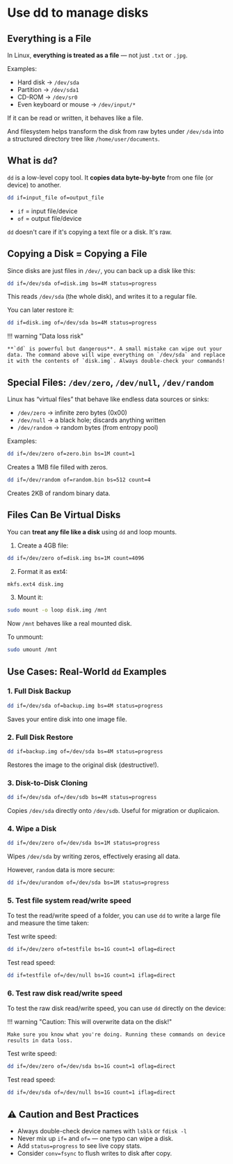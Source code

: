 # Use dd to manage disks

## Everything is a File

In Linux, **everything is treated as a file** — not just `.txt` or `.jpg`.

Examples:

* Hard disk → `/dev/sda`
* Partition → `/dev/sda1`
* CD-ROM → `/dev/sr0`
* Even keyboard or mouse → `/dev/input/*`

If it can be read or written, it behaves like a file.

And filesystem helps transform the disk from raw bytes under `/dev/sda` into a structured directory tree like `/home/user/documents`.

## What is `dd`?

`dd` is a low-level copy tool.
It **copies data byte-by-byte** from one file (or device) to another.

```bash
dd if=input_file of=output_file
```

* `if` = input file/device
* `of` = output file/device

`dd` doesn't care if it's copying a text file or a disk. It's raw.

## Copying a Disk = Copying a File

Since disks are just files in `/dev/`,
you can back up a disk like this:

```bash
dd if=/dev/sda of=disk.img bs=4M status=progress
```

This reads `/dev/sda` (the whole disk), and writes it to a regular file.

You can later restore it:

```bash
dd if=disk.img of=/dev/sda bs=4M status=progress
```

!!! warning "Data loss risk"

    **`dd` is powerful but dangerous**. A small mistake can wipe out your data. The command above will wipe everything on `/dev/sda` and replace it with the contents of `disk.img`. Always double-check your commands!

## Special Files: `/dev/zero`, `/dev/null`, `/dev/random`

Linux has “virtual files” that behave like endless data sources or sinks:

* `/dev/zero` → infinite zero bytes (0x00)
* `/dev/null` → a black hole; discards anything written
* `/dev/random` → random bytes (from entropy pool)

Examples:

```bash
dd if=/dev/zero of=zero.bin bs=1M count=1
```

Creates a 1MB file filled with zeros.

```bash
dd if=/dev/random of=random.bin bs=512 count=4
```

Creates 2KB of random binary data.

## Files Can Be Virtual Disks

You can **treat any file like a disk** using `dd` and loop mounts.

1. Create a 4GB file:

```bash
dd if=/dev/zero of=disk.img bs=1M count=4096
```

2. Format it as ext4:

```bash
mkfs.ext4 disk.img
```

3. Mount it:

```bash
sudo mount -o loop disk.img /mnt
```

Now `/mnt` behaves like a real mounted disk.

To unmount:

```bash
sudo umount /mnt
```

## Use Cases: Real-World `dd` Examples

### 1. Full Disk Backup

```bash
dd if=/dev/sda of=backup.img bs=4M status=progress
```

Saves your entire disk into one image file.

### 2. Full Disk Restore

```bash
dd if=backup.img of=/dev/sda bs=4M status=progress
```

Restores the image to the original disk (destructive!).

### 3. Disk-to-Disk Cloning

```bash
dd if=/dev/sda of=/dev/sdb bs=4M status=progress
```

Copies `/dev/sda` directly onto `/dev/sdb`. Useful for migration or duplicaion.

### 4. Wipe a Disk

```bash
dd if=/dev/zero of=/dev/sda bs=1M status=progress
```

Wipes `/dev/sda` by writing zeros, effectively erasing all data.

However, `random` data is more secure:

```bash
dd if=/dev/urandom of=/dev/sda bs=1M status=progress
```

### 5. Test file system read/write speed

To test the read/write speed of a folder, you can use `dd` to write a large file and measure the time taken:

Test write speed:

```bash
dd if=/dev/zero of=testfile bs=1G count=1 oflag=direct
```

Test read speed:

```bash
dd if=testfile of=/dev/null bs=1G count=1 iflag=direct
```

### 6. Test raw disk read/write speed

To test the raw disk read/write speed, you can use `dd` directly on the device:

!!! warning "Caution: This will overwrite data on the disk!"

    Make sure you know what you're doing. Running these commands on device results in data loss.

Test write speed:

```bash
dd if=/dev/zero of=/dev/sda bs=1G count=1 oflag=direct
```

Test read speed:

```bash
dd if=/dev/sda of=/dev/null bs=1G count=1 iflag=direct
```

## ⚠️ Caution and Best Practices

* Always double-check device names with `lsblk` or `fdisk -l`
* Never mix up `if=` and `of=` — one typo can wipe a disk.
* Add `status=progress` to see live copy stats.
* Consider `conv=fsync` to flush writes to disk after copy.
